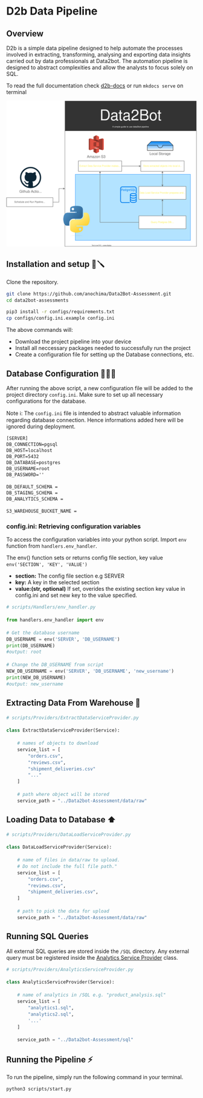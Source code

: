 # D2b Data Pipeline
## **Overview**
D2b is a simple data pipeline designed to help automate the processes involved in extracting, transforming, analysing and exporting data insights carried out by data professionals at Data2bot. The automation pipeline is designed to abstract complexities and allow the analysts to focus solely on SQL.

To read the full documentation check <a href='https://anochima.github.io/d2b-docs/'>d2b-docs</a> or run `mkdocs serve` on terminal

<img src='assets/system.svg' alt='System flow'>

## Installation and setup 🔩🪛
Clone the repository.
```bash 
git clone https://github.com/anochima/Data2Bot-Assessment.git
cd data2bot-assessments
```
```bash
pip3 install -r configs/requirements.txt
cp configs/config.ini.example config.ini
```
The above commands will: 

* Download the project pipeline into your device
* Install all neccessary packages needed to successfully run the project
* Create a configuration file for setting up the Database connections, etc.


## **Database Configuration** 👨🏽‍💻
After running the above script, a new configuration file will be added to the project directory `config.ini`. Make sure to set up all necessary configurations for the database. 


Note ℹ️: The `config.ini` file is intended to abstract valuable information regarding database connection. 
Hence informations added here will be ignored during deployment.


```MD
[SERVER]
DB_CONNECTION=pgsql
DB_HOST=localhost
DB_PORT=5432
DB_DATABASE=postgres
DB_USERNAME=root
DB_PASSWORD=''

DB_DEFAULT_SCHEMA =
DB_STAGING_SCHEMA =
DB_ANALYTICS_SCHEMA =  

S3_WAREHOUSE_BUCKET_NAME =

```
### **config.ini:** Retrieving configuration variables
To access the configuration variables into your python script. Import `env` function from `handlers.env_handler`.

The env() function sets or returns config file section, key value `env('SECTION', 'KEY', 'VALUE')`

* **section:** The config file section e.g SERVER
* **key:** A key in the selected section
* **value:(str, optional)** If set, overides the existing section key value in config.ini and set new key to the value specified.

```python
# scripts/Handlers/env_handler.py

from handlers.env_handler import env

# Get the database username
DB_USERNAME = env('SERVER', 'DB_USERNAME')
print(DB_USERNAME) 
#output: root 

# Change the DB_USERNAME from script
NEW_DB_USERNAME = env('SERVER', 'DB_USERNAME', 'new_username')
print(NEW_DB_USERNAME) 
#output: new_username

```

## Extracting Data From Warehouse 🏬

```python
# scripts/Providers/ExtractDataServiceProvider.py

class ExtractDataServiceProvider(Service):

    # names of objects to download
    service_list = [
        "orders.csv", 
        "reviews.csv", 
        "shipment_deliveries.csv"
        "..."
    ]

    # path where object will be stored
    service_path = "../Data2bot-Assessment/data/raw"

```

## Loading Data to Database ⬆️

```python
# scripts/Providers/DataLoadServiceProvider.py

class DataLoadServiceProvider(Service):

    # name of files in data/raw to upload.
    # Do not include the full file path."
    service_list = [
        "orders.csv",
        "reviews.csv",
        "shipment_deliveries.csv",
    ]

    # path to pick the data for upload
    service_path = "../Data2bot-Assessment/data/raw"

```

## Running SQL Queries
All external SQL queries are stored inside the `/SQL` directory.
Any external query must be registered inside the <a href="https://github.com/anochima/Data2Bot-Assessment/blob/master/providers/AnalyticsServiceProvider.py" target='_blank'> Analytics Service Provider</a> class.

```python
# scripts/Providers/AnalyticsServiceProvider.py

class AnalyticsServiceProvider(Service):

    # name of analytics in /SQL e.g. "product_analysis.sql"
    service_list = [
        "analytics1.sql",
        "analytics2.sql",
        '...'
    ]

    service_path = "../Data2bot-Assessment/sql"
```
## Running the Pipeline ⚡️
To run the pipeline, simply run the following command in your terminal.
```bash
python3 scripts/start.py
```

